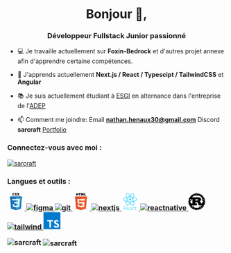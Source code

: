 <h1 align="center">Bonjour 👋,</h1>
<h3 align="center">Développeur Fullstack Junior passionné</h3>

- 💻 Je travaille actuellement sur **Foxin-Bedrock** et d'autres projet annexe afin d'apprendre certaine compétences.

- 📖 J'apprends actuellement **Next.js / React / Typescipt / TailwindCSS** et **Angular**

- 📚 Je suis actuellement étudiant à [ESGI](https://www.esgi.fr/) en alternance dans l'entreprise de l'[ADEP](https://www.adep-roubaix.fr)

- 📫 Comment me joindre: Email **nathan.henaux30@gmail.com** Discord **sarcraft** [Portfolio](https://henauxnathan.vercel.app/)

<h3 align="left">Connectez-vous avec moi :</h3>
<p align="left">
<a href= "https://discord.gg/sarcraft" target="blank"><img align="center" src="https://raw.githubusercontent.com/rahuldkjain/github-profile-readme-generator/master/src/images/icons/Social/discord.svg" alt="sarcraft" height="30" width="40" /></a> </p>
<h3 align="left">Langues et outils :</ h3>
<p align="left"> <a href="https://www.w3schools.com/css/" target="_blank" rel="noreferrer"> <img src="https://raw.githubusercontent.com/devicons/devicon/master/icons/css3/css3-original-wordmark.svg" alt="css3" width="40" height="40"/> </a> <a href="https:// www.figma.com/" target="_blank" rel="noreferrer"> <img src="https://www.vectorlogo.zone/logos/figma/figma-icon.svg" alt="figma" width= "40" height="40"/> </a> <a href="https://git-scm.com/" target="_blank" rel="noreferrer"> <img src="https://www.vectorlogo.zone/logos/git-scm/git-scm-icon.svg" alt="git" width="40" height="40"/> </a> <a href="https://www.w3.org/html/" target="_blank" rel="noreferrer"> <img src="https://raw.githubusercontent.com/devicons/devicon/master/icons/html5/html5-original-wordmark.svg" alt="html5" width="40" height="40"/> </a> <a href="https://nextjs.org/" target="_blank" rel="noreferrer"> <img src="https://cdn.worldvectorlogo.com/logos/nextjs-2.svg" alt="nextjs" width="40" height="40"/> </a> <a href="https://reactjs.org/" target="_blank" rel="noreferrer"> <img src="https://raw.githubusercontent.com/devicons/devicon/master/icons/react/react-original-wordmark.svg " alt="react" width="40" height="40"/> </a> <a href="https://reactnative.dev/" target="_blank" rel="noreferrer"> <img src ="https://reactnative.dev/img/header_logo.svg" alt="reactnative" width="40" height="40"/> </a> <a href="https://www.rust-lang.org" target="_blank" rel="noreferrer"> <img src="https://raw.githubusercontent.com/devicons/devicon/master/icons/rust/rust-plain.svg" alt="Rust" width="40" height="40"/> </a> <a href="https://tailwindcss.com/" target="_blank" rel="noreferrer"> <img src="https://www.vectorlogo.zone/logos/tailwindcss/tailwindcss-icon.svg" alt="tailwind" width="40" height="40"/> </a> <a href="https://www.typescriptlang.org/" target="_blank" rel="noreferrer"> <img src="https://raw.githubusercontent.com/devicons/devicon/master/icons/typescript/typescript-original.svg" alt="typescript" width="40" height="40"/> </a> </p>

<p><img align="left" src="https://github-readme-stats.vercel.app/api/top-langs?username=sarcraft&show_icons=true&locale=en&layout=compact" alt="sarcraft" /></p> <p> <img align="center" src="https://github-readme-stats.vercel.app/api?username=sarcraft&show_icons=true&locale=en" alt="sarcraft" /></p>
